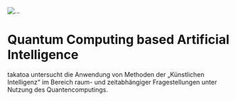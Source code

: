![...](https://www.takatoa.net/takatoaLAB/shutterstock_1395363998_1920-240-plus.jpg)

# Quantum Computing based Artificial Intelligence

takatoa untersucht die Anwendung von Methoden der „Künstlichen Intelligenz“ im Bereich raum- und zeitabhängiger Fragestellungen unter Nutzung des Quantencomputings. 
